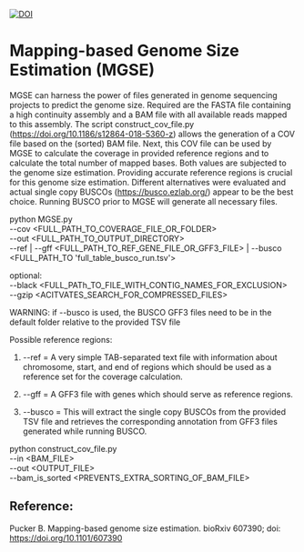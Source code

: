 [![DOI](https://zenodo.org/badge/DOI/10.5281/zenodo.2636733.svg)](https://doi.org/10.5281/zenodo.2636733)

# Mapping-based Genome Size Estimation (MGSE)

MGSE can harness the power of files generated in genome sequencing projects to predict the genome size. Required are the FASTA file containing a high continuity assembly and a BAM file with all available reads mapped to this assembly. The script construct_cov_file.py (https://doi.org/10.1186/s12864-018-5360-z) allows the generation of a COV file based on the (sorted) BAM file. Next, this COV file can be used by MGSE to calculate the coverage in provided reference regions and to calculate the total number of mapped bases. Both values are subjected to the genome size estimation. Providing accurate reference regions is crucial for this genome size estimation. Different alternatives were evaluated and actual single copy BUSCOs (https://busco.ezlab.org/) appear to be the best choice. Running BUSCO prior to MGSE will generate all necessary files.


python MGSE.py \
--cov <FULL_PATH_TO_COVERAGE_FILE_OR_FOLDER> \
--out <FULL_PATH_TO_OUTPUT_DIRECTORY> \
--ref | --gff <FULL_PATH_TO_REF_GENE_FILE_OR_GFF3_FILE> | --busco <FULL_PATH_TO 'full_table_busco_run.tsv'>
		
optional: \
--black <FULL_PATh_TO_FILE_WITH_CONTIG_NAMES_FOR_EXCLUSION> \
--gzip <ACITVATES_SEARCH_FOR_COMPRESSED_FILES>

				
WARNING: if --busco is used, the BUSCO GFF3 files need to be in the default folder relative to the provided TSV file


Possible reference regions:

1) --ref = A very simple TAB-separated text file with information about chromosome, start, and end of regions which should be used as a reference set for the coverage calculation.

2) --gff = A GFF3 file with genes which should serve as reference regions.

3) --busco = This will extract the single copy BUSCOs from the provided TSV file and retrieves the corresponding annotation from GFF3 files generated while running BUSCO.





python construct_cov_file.py \
--in <BAM_FILE> \
--out <OUTPUT_FILE> \
--bam_is_sorted <PREVENTS_EXTRA_SORTING_OF_BAM_FILE>







## Reference:

Pucker B. Mapping-based genome size estimation. bioRxiv 607390; doi: https://doi.org/10.1101/607390


